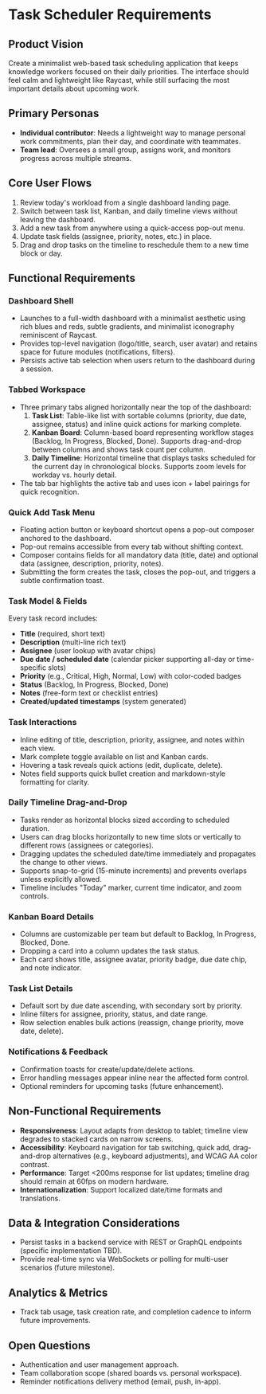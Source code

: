 # Task Scheduler Requirements

## Product Vision
Create a minimalist web-based task scheduling application that keeps knowledge workers focused on their daily priorities. The interface should feel calm and lightweight like Raycast, while still surfacing the most important details about upcoming work.

## Primary Personas
- **Individual contributor**: Needs a lightweight way to manage personal work commitments, plan their day, and coordinate with teammates.
- **Team lead**: Oversees a small group, assigns work, and monitors progress across multiple streams.

## Core User Flows
1. Review today's workload from a single dashboard landing page.
2. Switch between task list, Kanban, and daily timeline views without leaving the dashboard.
3. Add a new task from anywhere using a quick-access pop-out menu.
4. Update task fields (assignee, priority, notes, etc.) in place.
5. Drag and drop tasks on the timeline to reschedule them to a new time block or day.

## Functional Requirements

### Dashboard Shell
- Launches to a full-width dashboard with a minimalist aesthetic using rich blues and reds, subtle gradients, and minimalist iconography reminiscent of Raycast.
- Provides top-level navigation (logo/title, search, user avatar) and retains space for future modules (notifications, filters).
- Persists active tab selection when users return to the dashboard during a session.

### Tabbed Workspace
- Three primary tabs aligned horizontally near the top of the dashboard:
  1. **Task List**: Table-like list with sortable columns (priority, due date, assignee, status) and inline quick actions for marking complete.
  2. **Kanban Board**: Column-based board representing workflow stages (Backlog, In Progress, Blocked, Done). Supports drag-and-drop between columns and shows task count per column.
  3. **Daily Timeline**: Horizontal timeline that displays tasks scheduled for the current day in chronological blocks. Supports zoom levels for workday vs. hourly detail.
- The tab bar highlights the active tab and uses icon + label pairings for quick recognition.

### Quick Add Task Menu
- Floating action button or keyboard shortcut opens a pop-out composer anchored to the dashboard.
- Pop-out remains accessible from every tab without shifting context.
- Composer contains fields for all mandatory data (title, date) and optional data (assignee, description, priority, notes).
- Submitting the form creates the task, closes the pop-out, and triggers a subtle confirmation toast.

### Task Model & Fields
Every task record includes:
- **Title** (required, short text)
- **Description** (multi-line rich text)
- **Assignee** (user lookup with avatar chips)
- **Due date / scheduled date** (calendar picker supporting all-day or time-specific slots)
- **Priority** (e.g., Critical, High, Normal, Low) with color-coded badges
- **Status** (Backlog, In Progress, Blocked, Done)
- **Notes** (free-form text or checklist entries)
- **Created/updated timestamps** (system generated)

### Task Interactions
- Inline editing of title, description, priority, assignee, and notes within each view.
- Mark complete toggle available on list and Kanban cards.
- Hovering a task reveals quick actions (edit, duplicate, delete).
- Notes field supports quick bullet creation and markdown-style formatting for clarity.

### Daily Timeline Drag-and-Drop
- Tasks render as horizontal blocks sized according to scheduled duration.
- Users can drag blocks horizontally to new time slots or vertically to different rows (assignees or categories).
- Dragging updates the scheduled date/time immediately and propagates the change to other views.
- Supports snap-to-grid (15-minute increments) and prevents overlaps unless explicitly allowed.
- Timeline includes "Today" marker, current time indicator, and zoom controls.

### Kanban Board Details
- Columns are customizable per team but default to Backlog, In Progress, Blocked, Done.
- Dropping a card into a column updates the task status.
- Each card shows title, assignee avatar, priority badge, due date chip, and note indicator.

### Task List Details
- Default sort by due date ascending, with secondary sort by priority.
- Inline filters for assignee, priority, status, and date range.
- Row selection enables bulk actions (reassign, change priority, move date, delete).

### Notifications & Feedback
- Confirmation toasts for create/update/delete actions.
- Error handling messages appear inline near the affected form control.
- Optional reminders for upcoming tasks (future enhancement).

## Non-Functional Requirements
- **Responsiveness**: Layout adapts from desktop to tablet; timeline view degrades to stacked cards on narrow screens.
- **Accessibility**: Keyboard navigation for tab switching, quick add, drag-and-drop alternatives (e.g., keyboard adjustments), and WCAG AA color contrast.
- **Performance**: Target <200ms response for list updates; timeline drag should remain at 60fps on modern hardware.
- **Internationalization**: Support localized date/time formats and translations.

## Data & Integration Considerations
- Persist tasks in a backend service with REST or GraphQL endpoints (specific implementation TBD).
- Provide real-time sync via WebSockets or polling for multi-user scenarios (future milestone).

## Analytics & Metrics
- Track tab usage, task creation rate, and completion cadence to inform future improvements.

## Open Questions
- Authentication and user management approach.
- Team collaboration scope (shared boards vs. personal workspace).
- Reminder notifications delivery method (email, push, in-app).

